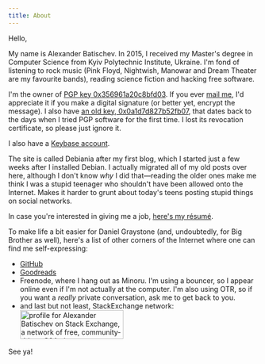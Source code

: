 ```yaml
---
title: About
---
```


Hello,

My name is Alexander Batischev. In 2015, I received my Master's degree in
Computer Science from Kyiv Polytechnic Institute, Ukraine. I'm fond of
listening to rock music (Pink Floyd, Nightwish, Manowar and Dream Theater are
my favourite bands), reading science fiction and hacking free software.

I'm the owner of [PGP key 0x356961a20c8bfd03][pgp]. If you ever [mail
me][email], I'd appreciate it if you make a digital signature (or better yet,
encrypt the message). I also have [an old key, 0x0a1d7d827b52fb07][pgp-old],
that dates back to the days when I tried PGP software for the first time.
I lost its revocation certificate, so please just ignore it.

I also have a [Keybase account](https://keybase.io/minoru).

The site is called Debiania after my first blog, which I started just a few
weeks after I installed Debian. I actually migrated all of my old posts over
here, although I don't know *why* I did that—reading the older ones make me
think I was a stupid teenager who shouldn't have been allowed onto the
Internet. Makes it harder to grunt about today's teens posting stupid things on
social networks.

In case you're interested in giving me a job, [here's my résumé][resume].

To make life a bit easier for Daniel Graystone (and, undoubtedly, for Big
Brother as well), here's a list of other corners of the Internet where one can
find me self-expressing:

* [GitHub](https://github.com/Minoru)
* [Goodreads](https://www.goodreads.com/user/show/46952552-alexander)
* Freenode, where I hang out as Minoru. I'm using a bouncer, so I appear online
  even if I'm not actually at the computer. I'm also using OTR, so if you want
  a *really* private conversation, ask me to get back to you.
* and last but not least, StackExchange network:
    <br/>
    <a href="http://stackexchange.com/users/157366/alexander-batischev"><img src="/images/stackexchange-flair.png" width="208" height="58" alt="profile for Alexander Batischev on Stack Exchange, a network of free, community-driven Q&amp;A sites" title="profile for Alexander Batischev on Stack Exchange, a network of free, community-driven Q&amp;A sites" /></a>
    <!-- That's right: the flair is mirrored to my site. There's no need for
    StackExchange to know that you're reading my blog.

    Also, this almost certainly speeds things up as your browser doesn't have
    to open another HTTPS connection. -->

See ya!

[pgp]: http://pgp.mit.edu:11371/pks/lookup?op=vindex&search=0x356961A20C8BFD03 "PGP key 0x356961a20c8bfd03 at pgp.mit.edu"
[pgp-old]: http://pgp.mit.edu:11371/pks/lookup?op=vindex&search=0x0A1D7D827B52FB07 "PGP key 0x0a1d7d827b52fb07 at pgp.mit.edu"
[email]: <mailto:eual.jp@gmail.com> "eual dot jp at google mail"
[resume]: /misc/batischev_cv.pdf
